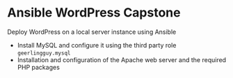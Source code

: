 # Ansible WordPress Capstone

Deploy WordPress on a local server instance using Ansible

* Install MySQL and configure it using the third party role `geerlingguy.mysql`
* Installation and configuration of the Apache web server and the required PHP packages
